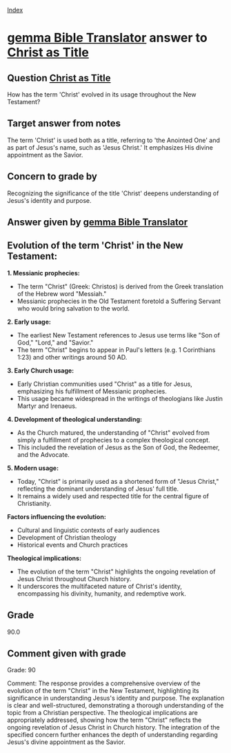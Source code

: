 
[Index](../../index.md)
# [gemma Bible Translator](../../answering_models/gemma_Bible_Translator.md) answer to [Christ as Title](../../questions/Christ_as_Title.md)

## Question [Christ as Title](../../questions/Christ_as_Title.md)
How has the term 'Christ' evolved in its usage throughout the New Testament?

## Target answer from notes
The term 'Christ' is used both as a title, referring to 'the Anointed One' and as part of Jesus's name, such as 'Jesus Christ.' It emphasizes His divine appointment as the Savior.

## Concern to grade by
Recognizing the significance of the title 'Christ' deepens understanding of Jesus's identity and purpose.

## Answer given by [gemma Bible Translator](../../answering_models/gemma_Bible_Translator.md)
## Evolution of the term 'Christ' in the New Testament:

**1. Messianic prophecies:**

* The term "Christ" (Greek: Christos) is derived from the Greek translation of the Hebrew word "Messiah." 
* Messianic prophecies in the Old Testament foretold a Suffering Servant who would bring salvation to the world.

**2. Early usage:**

* The earliest New Testament references to Jesus use terms like "Son of God," "Lord," and "Savior." 
* The term "Christ" begins to appear in Paul's letters (e.g. 1 Corinthians 1:23) and other writings around 50 AD.

**3. Early Church usage:**

* Early Christian communities used "Christ" as a title for Jesus, emphasizing his fulfillment of Messianic prophecies. 
* This usage became widespread in the writings of theologians like Justin Martyr and Irenaeus.

**4. Development of theological understanding:**

* As the Church matured, the understanding of "Christ" evolved from simply a fulfillment of prophecies to a complex theological concept. 
* This included the revelation of Jesus as the Son of God, the Redeemer, and the Advocate.

**5. Modern usage:**

* Today, "Christ" is primarily used as a shortened form of "Jesus Christ," reflecting the dominant understanding of Jesus' full title. 
* It remains a widely used and respected title for the central figure of Christianity.

**Factors influencing the evolution:**

* Cultural and linguistic contexts of early audiences
* Development of Christian theology
* Historical events and Church practices

**Theological implications:**

* The evolution of the term "Christ" highlights the ongoing revelation of Jesus Christ throughout Church history.
* It underscores the multifaceted nature of Christ's identity, encompassing his divinity, humanity, and redemptive work.

## Grade
90.0

## Comment given with grade
Grade: 90

Comment: The response provides a comprehensive overview of the evolution of the term "Christ" in the New Testament, highlighting its significance in understanding Jesus's identity and purpose. The explanation is clear and well-structured, demonstrating a thorough understanding of the topic from a Christian perspective. The theological implications are appropriately addressed, showing how the term "Christ" reflects the ongoing revelation of Jesus Christ in Church history. The integration of the specified concern further enhances the depth of understanding regarding Jesus's divine appointment as the Savior.
